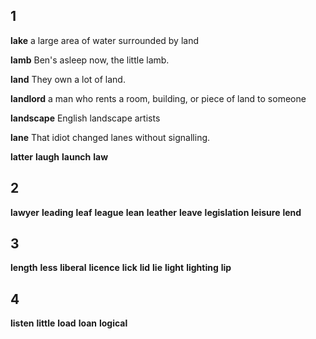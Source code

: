 ## 1
**lake** 
a large area of water surrounded by land

**lamb** 
Ben's asleep now, the little lamb.

**land** 
They own a lot of land.

**landlord** 
a man who rents a room, building, or piece of land to someone

**landscape** 
English landscape artists

**lane** 
That idiot changed lanes without signalling.

**latter** 
**laugh** 
**launch** 
**law** 

## 2
**lawyer** 
**leading** 
**leaf** 
**league** 
**lean** 
**leather** 
**leave** 
**legislation** 
**leisure** 
**lend** 

## 3
**length** 
**less** 
**liberal** 
**licence** 
**lick** 
**lid** 
**lie** 
**light** 
**lighting** 
**lip** 

## 4
**listen** 
**little** 
**load** 
**loan** 
**logical** 